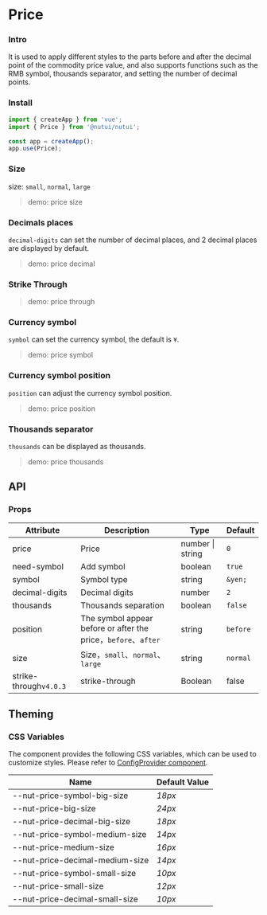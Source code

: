 # Price

### Intro

It is used to apply different styles to the parts before and after the decimal point of the commodity price value, and also supports functions such as the RMB symbol, thousands separator, and setting the number of decimal points.

### Install

```js
import { createApp } from 'vue';
import { Price } from '@nutui/nutui';

const app = createApp();
app.use(Price);
```

### Size

size: `small`, `normal`, `large`

> demo: price size

### Decimals places

`decimal-digits` can set the number of decimal places, and 2 decimal places are displayed by default.

> demo: price decimal

### Strike Through

> demo: price through

### Currency symbol

`symbol` can set the currency symbol, the default is `¥`.

> demo: price symbol

### Currency symbol position

`position` can adjust the currency symbol position.

> demo: price position

### Thousands separator

`thousands` can be displayed as thousands.

> demo: price thousands

## API

### Props

| Attribute | Description | Type | Default |
| --- | --- | --- | --- |
| price | Price | number \| string | `0` |
| need-symbol | Add symbol | boolean | `true` |
| symbol | Symbol type | string | `&yen;` |
| decimal-digits | Decimal digits | number | `2` |
| thousands | Thousands separation | boolean | `false` |
| position | The symbol appear before or after the price，`before`、`after` | string | `before` |
| size | Size，`small`、`normal`、`large` | string | `normal` |
| strike-through`v4.0.3` | strike-through | Boolean | false |

## Theming

### CSS Variables

The component provides the following CSS variables, which can be used to customize styles. Please refer to [ConfigProvider component](#/en-US/component/configprovider).

| Name | Default Value |
| --- | --- |
| --nut-price-symbol-big-size | _18px_ |
| --nut-price-big-size | _24px_ |
| --nut-price-decimal-big-size | _18px_ |
| --nut-price-symbol-medium-size | _14px_ |
| --nut-price-medium-size | _16px_ |
| --nut-price-decimal-medium-size | _14px_ |
| --nut-price-symbol-small-size | _10px_ |
| --nut-price-small-size | _12px_ |
| --nut-price-decimal-small-size | _10px_ |
